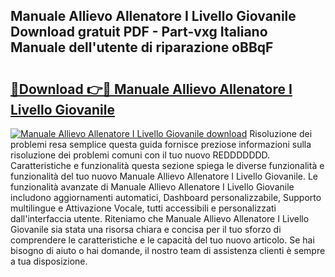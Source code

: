 ## Manuale Allievo Allenatore I Livello Giovanile Download gratuit PDF - Part-vxg Italiano Manuale dell'utente di riparazione oBBqF

# <h2><a href="http://df9gy1r.blite.top/?on=Manuale+Allievo+Allenatore+I+Livello+Giovanile">🔗Download 👉🔴 Manuale Allievo Allenatore I Livello Giovanile</a></h2>

[![Manuale Allievo Allenatore I Livello Giovanile download](https://i.imgur.com/lujVjoI.png)](http://df9gy1r.blite.top/?on=Manuale+Allievo+Allenatore+I+Livello+Giovanile)
Risoluzione dei problemi resa semplice questa guida fornisce preziose informazioni sulla risoluzione dei problemi comuni con il tuo nuovo REDDDDDDD. Caratteristiche e funzionalità questa sezione spiega le diverse funzionalità e funzionalità del tuo nuovo Manuale Allievo Allenatore I Livello Giovanile. Le funzionalità avanzate di Manuale Allievo Allenatore I Livello Giovanile includono aggiornamenti automatici, Dashboard personalizzabile, Supporto multilingue e Attivazione Vocale, tutti accessibili e personalizzati dall'interfaccia utente. Riteniamo che Manuale Allievo Allenatore I Livello Giovanile sia stata una risorsa chiara e concisa per il tuo sforzo di comprendere le caratteristiche e le capacità del tuo nuovo articolo. Se hai bisogno di aiuto o hai domande, il nostro team di assistenza clienti è sempre a tua disposizione.
